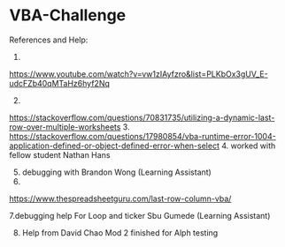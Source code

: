 # VBA-Challenge
References and Help:

1. 
https://www.youtube.com/watch?v=vw1zIAyfzro&list=PLKbOx3gUV_E-udcFZb40qMTaHz6hyf2Nq

2.
https://stackoverflow.com/questions/70831735/utilizing-a-dynamic-last-row-over-multiple-worksheets
3.
  https://stackoverflow.com/questions/17980854/vba-runtime-error-1004-application-defined-or-object-defined-error-when-select
4. worked with fellow student Nathan Hans

5. debugging with Brandon Wong (Learning Assistant)
6.
https://www.thespreadsheetguru.com/last-row-column-vba/

7.debugging help For Loop and ticker Sbu Gumede (Learning Assistant)

8. Help from David Chao Mod 2 finished for Alph testing
